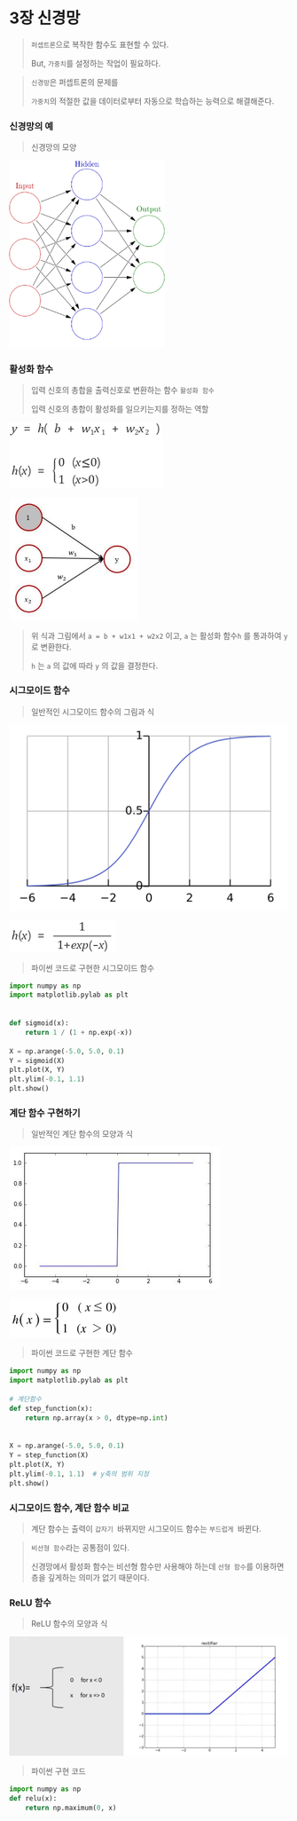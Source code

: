 # 3장 신경망

> `퍼셉트론`으로 복작한 함수도 표현할 수 있다.
>
> But, `가중치`를 설정하는 작업이 필요하다.

>`신경망`은 퍼셉트론의 문제를
>
>`가중치`의 적절한 값을 데이터로부터 자동으로 학습하는 능력으로 해결해준다.

### 신경망의 예

> 신경망의 모양

<img src="3장_신경망.assets/1200px-Colored_neural_network.svg.png" alt="인공 신경망 - 위키백과, 우리 모두의 백과사전" style="zoom: 33%;" />

### 활성화 함수

> 입력 신호의 총합을 출력신호로 변환하는 함수 `활성화 함수` 
>
> 입력 신호의 총합이 활성화를 일으키는지를 정하는 역할

![img](3장_신경망.assets/2169163D5928040922)



<img src="3장_신경망.assets/2428913E5928022127" alt="img" style="zoom:67%;" />

> 위 식과 그림에서 `a = b + w1x1 + w2x2` 이고, `a` 는 활성화 함수`h` 를 통과하여 `y` 로 변환한다.
>
> `h` 는 `a` 의 값에 따라 `y` 의 값을 결정한다.

### 시그모이드 함수

> 일반적인 시그모이드 함수의 그림과 식

 

![시그모이드 함수 - 위키백과, 우리 모두의 백과사전](3장_신경망.assets/Logistic-curve.svg)



![img](3장_신경망.assets/2458953F592805C118)

> 파이썬 코드로 구현한 시그모이드 함수

```python
import numpy as np
import matplotlib.pylab as plt


def sigmoid(x):
    return 1 / (1 + np.exp(-x))    

X = np.arange(-5.0, 5.0, 0.1)
Y = sigmoid(X)
plt.plot(X, Y)
plt.ylim(-0.1, 1.1)
plt.show()
```



### 계단 함수 구현하기

> 일반적인 계단 함수의 모양과 식

![계단 함수, 시그모이드 함수, ReLU 함수(ft.파이썬)](3장_신경망.assets/009.jpg)

<img src="3장_신경망.assets/e_3.3.png" alt="img" style="zoom:50%;" />

> 파이썬 코드로 구현한 계단 함수

```python
import numpy as np
import matplotlib.pylab as plt

# 계단함수
def step_function(x):
    return np.array(x > 0, dtype=np.int)


X = np.arange(-5.0, 5.0, 0.1)
Y = step_function(X)
plt.plot(X, Y)
plt.ylim(-0.1, 1.1)  # y축의 범위 지정
plt.show()
```

### 시그모이드 함수, 계단 함수 비교

> 계단 함수는 출력이 `갑자기 `바뀌지만 시그모이드 함수는 `부드럽게 `바뀐다.

>`비선형 함수`라는 공통점이 있다.
>
>신경망에서 활성화 함수는 비선형 함수만 사용해야 하는데 `선형 함수`를 이용하면 층을 깊게하는 의미가 없기 때문이다. 

### ReLU 함수

> ReLU 함수의 모양과 식

![What does ReLU layer do? - Quora](3장_신경망.assets/main-qimg-d23ac99265ab19599e71c9d1a3cb089a)

> 파이썬 구현 코드

```python
import numpy as np
def relu(x):
    return np.maximum(0, x)
```

